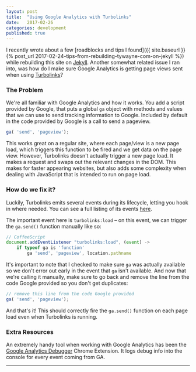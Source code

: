```yaml
---
layout: post
title:  "Using Google Analytics with Turbolinks"
date:   2017-02-26
categories: development
published: true
---
```


I recently wrote about a few [roadblocks and tips I found]({{ site.baseurl }}{% post_url 2017-02-24-tips-from-rebuilding-tywayne-com-on-jekyll %}) while rebuilding this site on
[Jekyll](https://jekyllrb.com). Another somewhat related issue I ran into, was how do I make sure
Google Analytics is getting page views sent when using [Turbolinks](https://github.com/turbolinks/turbolinks)?


### The Problem
We're all familiar with Google Analytics and how it works. You add a script provided by Google,
that puts a global `ga` object with methods and values that we can use to send tracking information 
to Google. Included by default in the code provided by Google is a call to send a pageview.

``` javascript
ga( 'send', 'pageview');
```

This works great on a regular site, where each page/view is a new page load, which triggers this 
function to be fired and we get data on the page view. However, Turbolinks doesn't actually trigger
a new page load. It makes a request and swaps out the relevant changes in the DOM. This makes for 
faster appearing websites, but also adds some complexity when dealing with JavaScript that is 
intended to run on page load.

### How do we fix it?
Luckily, Turbolinks emits several events during its lifecycle, letting you hook in where needed. You
can see a full listing of its events [here](https://github.com/turbolinks/turbolinks#full-list-of-events).

The important event here is `turbolinks:load` – on this event, we can trigger the `ga.send()` function manually like so:

``` javascript
// CoffeeScript
document.addEventListener "turbolinks:load", (event) ->
    if typeof ga is 'function'
        ga 'send', 'pageview', location.pathname
```

It's important to note that I checked to make sure `ga` was actually available so we don't error out
early in the event that `ga` isn't available. And now that we're calling it manually, make sure to
go back and remove the line from the code Google provided so you don't get duplicates:

``` javascript
// remove this line from the code Google provided
ga( 'send', 'pageview');
```

And that's it! This should correctly fire the `ga.send()` function on each page load even when
Turbolinks is running.


### Extra Resources
An extremely handy tool when working with Google Analytics has been the [Google Analytics Debugger](https://chrome.google.com/webstore/detail/google-analytics-debugger/jnkmfdileelhofjcijamephohjechhna?hl=en) Chrome Extension. It logs debug info into the console for every event coming from GA.

***
